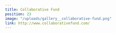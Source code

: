 ```yaml
---
title: Collaborative Fund
position: 23
image: "/uploads/gallery__collaborative-fund.png"
link: http://www.collaborativefund.com/
---
```


